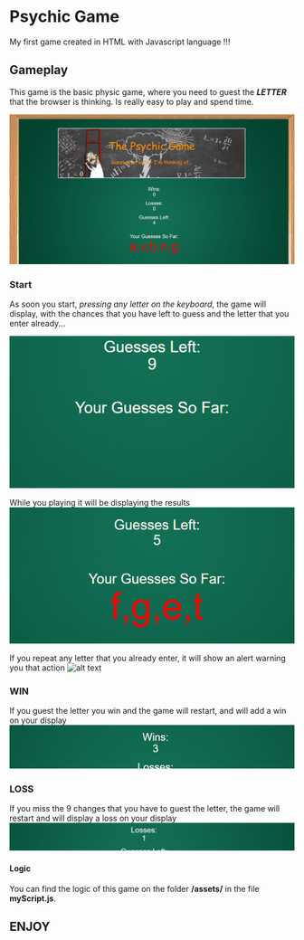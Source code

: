 # Psychic Game

My first game created in HTML with Javascript language !!!

## Gameplay

This game is the basic physic game, where you need to guest the **_LETTER_** that the browser is thinking. Is really easy to play and spend time.

![alt text](https://github.com/marioiovanna/Psychic-Game/blob/master/assets/img/work.png "Main")

### Start
As soon you start, *pressing any letter on the keyboard*, the game will display, with the chances that you have left to guess and the letter that you enter already...

 ![alt text](https://github.com/marioiovanna/Psychic-Game/blob/master/assets/img/start.png "start")


While you playing it will be displaying the results ![alt text](https://github.com/marioiovanna/Psychic-Game/blob/master/assets/img/left.png "playing")


If you repeat any letter that you already enter, it will show an alert warning you that action ![alt text](https://github.com/marioiovanna/Psychic-Game/blob/master/assets/img/error.PNGg "alert")

### WIN
If you guest the letter you win and the game will restart, and will add a win on your display ![alt text](https://github.com/marioiovanna/Psychic-Game/blob/master/assets/img/win.png "Win")

### LOSS
If you miss the 9 changes that you have to guest the letter, the game will restart and will display a loss on your display ![alt text](https://github.com/marioiovanna/Psychic-Game/blob/master/assets/img/loss.png "Loss")

#### Logic
You can find the logic of this game on the folder **/assets/** in the file **myScript.js**.

## ENJOY









